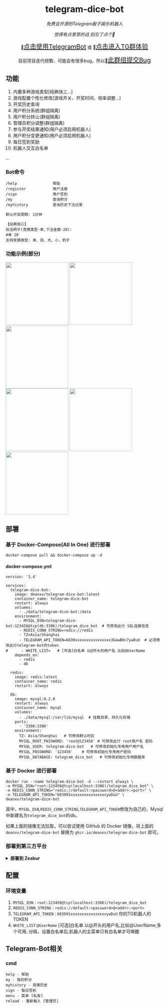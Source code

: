 <div align="center">

# telegram-dice-bot

_免费且开源的Telegram骰子娱乐机器人_

_觉得有点意思的话 别忘了点个🌟_

🔨<a href="https://t.me/d_happy_bot" style="font-size: 20px;">点击使用TelegramBot</a>
或
👥<a href="https://t.me/+HOSNzxTdUnIxNjdl" style="font-size: 20px;">点击进入TG群体验</a>

目前项目迭代频繁、可能会有很多bug，所以🐞<a href="https://t.me/+cKR_eZoaCrdhOTRl" style="font-size: 20px;">此群组提交Bug</a>

</div>

## 功能

1. 内置多种游戏类型[经典快三...]
2. 游戏配置个性化修改[游戏开关、开奖时间、倍率调整...]
3. 开奖历史查询
4. 用户积分系统(群组隔离)
5. 用户积分转让(群组隔离)
6. 管理员积分调整(群组隔离)
7. 参与开奖结果通知(用户必须启用机器人)
8. 用户积分变更通知(用户必须启用机器人)
9. 每日签到奖励
10. 机器人交互白名单 

...

### Bot命令

```
/help                帮助
/register            用户注册
/sign                用户签到
/my                  查询积分
/myhistory           查询历史下注记录

默认开奖周期: 1分钟

【经典快三】
玩法例子(竞猜类型-单,下注金额-20): 
#单 20
支持竞猜类型: 单、双、大、小、豹子
```

### 功能示例(部分)
<span><img src="doc/img1.png" width="200"/></span>
<span><img src="doc/img2.png" width="200"/></span>
<span><img src="doc/img3.png" width="200"/></span>
<br>
<span><img src="doc/img4.png" width="200"/></span>
<span><img src="doc/img5.png" width="200"/></span>
<span><img src="doc/img6.png" width="200"/></span>
<br>

## 部署

### 基于 Docker-Compose(All In One) 进行部署

```shell
docker-compose pull && docker-compose up -d
```

#### docker-compose.yml

```docker
version: '3.4'

services:
  telegram-dice-bot:
    image: deanxv/telegram-dice-bot:latest
    container_name: telegram-dice-bot
    restart: always
    volumes:
      - ./data/telegram-dice-bot:/data
    environment:
      - MYSQL_DSN=telegram-dice-bot:123456@tcp(db:3306)/telegram_dice_bot  # 可修改此行 SQL连接信息
      - REDIS_CONN_STRING=redis://redis
      - TZ=Asia/Shanghai
      - TELEGRAM_API_TOKEN=6830xxxxxxxxxxxxxxxx3GawBHc7ywDuU  # 必须修改此行telegram-bot的token
#      - WHITE_LIST=   # [可选]白名单 以@开头的用户名 比如@UserName
    depends_on:
      - redis
      - db

  redis:
    image: redis:latest
    container_name: redis
    restart: always

  db:
    image: mysql:8.2.0
    restart: always
    container_name: mysql
    volumes:
      - ./data/mysql:/var/lib/mysql  # 挂载目录，持久化存储
    ports:
      - '3306:3306'
    environment:
      TZ: Asia/Shanghai   # 可修改默认时区
      MYSQL_ROOT_PASSWORD: 'root@123456' # 可修改此行 root用户名 密码
      MYSQL_USER: telegram-dice-bot   # 可修改初始化专用用户用户名
      MYSQL_PASSWORD: '123456'    # 可修改初始化专用用户密码
      MYSQL_DATABASE: telegram_dice_bot   # 可修改初始化专用数据库
```

### 基于 Docker 进行部署

```shell
docker run --name telegram-dice-bot -d --restart always \
-e MYSQL_DSN="root:123456@tcp(localhost:3306)/telegram_dice_bot" \
-e REDIS_CONN_STRING="redis://default:<password>@<addr>:<port>" \
-e TELEGRAM_API_TOKEN="683091xxxxxxxxxxxxxxxxywDuU" \
deanxv/telegram-dice-bot
```

其中，`MYSQL_DSN`,`REDIS_CONN_STRING`,`TELEGRAM_API_TOKEN`修改为自己的，Mysql中新建名为`telegram_dice_bot`的db。

如果上面的镜像无法拉取，可以尝试使用 GitHub 的 Docker 镜像，将上面的 `deanxv/telegram-dice-bot`
替换为 `ghcr.io/deanxv/telegram-dice-bot` 即可。

### 部署到第三方平台

<details>
<summary><strong>部署到 Zeabur</strong></summary>
<div>

> Zeabur 的服务器在国外，自动解决了网络的问题，同时免费的额度也足够个人使用

点击一键部署:

[![Deploy on Zeabur](https://zeabur.com/button.svg)](https://zeabur.com/templates/81HN7O?referralCode=deanxv)

**一键部署后 `MYSQL_DSN` `REDIS_CONN_STRING` `TELEGRAM_API_TOKEN`变量也需要替换！**

或手动部署:

1. 首先 **fork** 一份代码。
2. 进入 [Zeabur](https://zeabur.com?referralCode=deanxv)，使用github登录，进入控制台。
3. 新建一个 Project，在 Service -> Add Service 选择 prebuilt，选择 MySQL，并记下连接参数（用户名、密码、地址、端口）。
4. 新建一个 Project，在 Service -> Add Service 选择 prebuilt，选择 Redis，并记下连接参数（密码、地址、端口）。
5. 使用mysql视图化工具连接mysql，运行 ```create database `telegram_dice_bot` ``` 创建数据库。
6. 在 Service -> Add Service，选择 Git（第一次使用需要先授权），选择你 fork 的仓库。
7. Deploy 会自动开始，先取消。
8. 添加环境变量

   `MYSQL_DSN`:`<username>:<password>@tcp(<addr>:<port>)/telegram_dice_bot`

   `REDIS_CONN_STRING`:`redis://default:<password>@<addr>:<port>`

   `TELEGRAM_API_TOKEN`:`你的TG机器人的TOKEN`
   
   `WHITE_LIST`:`@UserName` [可选]白名单 以@开头的用户名 比如@UserName

   保存。
9. 选择 Redeploy。

</div>
</details>

## 配置

### 环境变量

1. `MYSQL_DSN：root:123456@tcp(localhost:3306)/telegram_dice_bot`
2. `REDIS_CONN_STRING：redis://default:<password>@<addr>:<port>`
3. `TELEGRAM_API_TOKEN：683091xxxxxxxxxxxxxxxxywDuU` 你的TG机器人的TOKEN
4. `WHITE_LIST`:`@UserName` [可选]白名单 以@开头的用户名,比如@UserName,多个可用`,`分隔，设置白名单后,机器人的主菜单只有白名单才可唤醒


## Telegram-Bot相关

### cmd

```
help - 帮助
my - 我的积分
myhistory - 竞猜历史
sign - 每日签到
menu - 菜单 [私有]
reload - 重新载入 [管理员]
```

